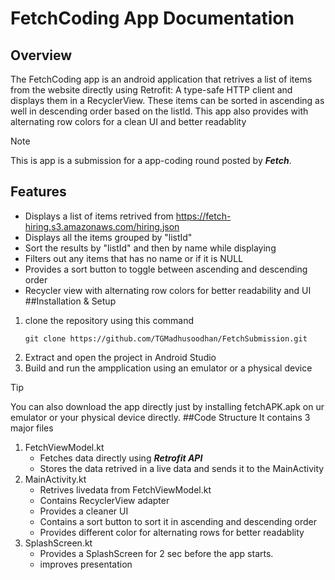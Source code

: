 # FetchCoding App Documentation
## Overview
The FetchCoding app is an android application that retrives a list of items from the website directly using Retrofit: A type-safe HTTP client and displays them in a RecyclerView. These items can be sorted in ascending as well in descending order based on the listId.
This app also provides with alternating row colors for a clean UI and better readablity 
> [!NOTE]
> This is app is a submission for a app-coding round posted by ***Fetch***.
## Features
* Displays a list of items retrived from  <a> https://fetch-hiring.s3.amazonaws.com/hiring.json </a>
* Displays all the items grouped by "listId"
* Sort the results by "listId" and then by name while displaying
* Filters out any items that has no name or if it is NULL
* Provides a sort button to toggle between ascending and descending order
* Recycler view with alternating row colors for better readability and UI
##Installation & Setup
1. clone the repository using this command
   ```
   git clone https://github.com/TGMadhusoodhan/FetchSubmission.git
   ```
2. Extract and open the project in Android Studio
3. Build and run the ampplication using an emulator or a physical device
> [!TIP]
> You can also download the app directly just by installing fetchAPK.apk on ur emulator or your physical device directly.
##Code Structure
It contains 3 major files
1. FetchViewModel.kt
    - Fetches data directly using ***Retrofit API***
    - Stores the data retrived in a live data and sends it to the MainActivity
2. MainActivity.kt
    - Retrives livedata from FetchViewModel.kt
    - Contains RecyclerView adapter
    - Provides a cleaner UI
    - Contains a sort button to sort it in ascending and descending order
    - Provides different color for alternating rows for better readablity
3. SplashScreen.kt
    - Provides a SplashScreen for 2 sec before the app starts.
    - improves presentation 
